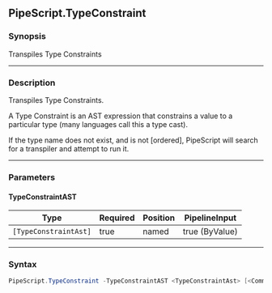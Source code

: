 PipeScript.TypeConstraint
-------------------------

### Synopsis
Transpiles Type Constraints

---

### Description

Transpiles Type Constraints.

A Type Constraint is an AST expression that constrains a value to a particular type
(many languages call this a type cast).

If the type name does not exist, and is not [ordered], PipeScript will search for a transpiler and attempt to run it.

---

### Parameters
#### **TypeConstraintAST**

|Type                 |Required|Position|PipelineInput |
|---------------------|--------|--------|--------------|
|`[TypeConstraintAst]`|true    |named   |true (ByValue)|

---

### Syntax
```PowerShell
PipeScript.TypeConstraint -TypeConstraintAST <TypeConstraintAst> [<CommonParameters>]
```

